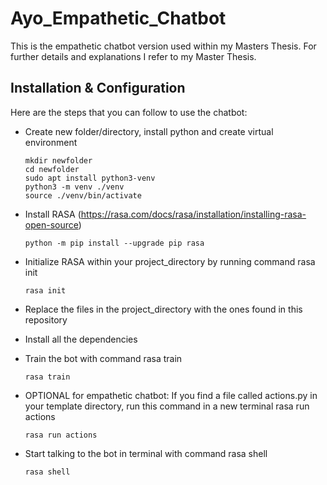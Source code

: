 # Ayo_Empathetic_Chatbot
This is the empathetic chatbot version used within my Masters Thesis. For further details and explanations I refer to my Master Thesis.

## Installation & Configuration

Here are the steps that you can follow to use the chatbot:

* Create new folder/directory, install python and create virtual environment

    ```
    mkdir newfolder
    cd newfolder
    sudo apt install python3-venv
    python3 -m venv ./venv
    source ./venv/bin/activate
    ```
    
* Install RASA (https://rasa.com/docs/rasa/installation/installing-rasa-open-source)

    ```
    python -m pip install --upgrade pip rasa
    ```
* Initialize RASA within your project_directory by running command rasa init

    ```
    rasa init
    ```
    
* Replace the files in the project_directory with the ones found in this repository
* Install all the dependencies
* Train the bot with command rasa train

    ```
    rasa train
    ```
* OPTIONAL for empathetic chatbot: If you find a file called actions.py in your template directory, run this command in a new terminal rasa run actions

    ```
    rasa run actions
    ```
* Start talking to the bot in terminal with command rasa shell

    ```
    rasa shell
    ```

